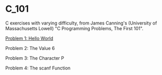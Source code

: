 C_101
=====

C exercises with varying difficulty, from James Canning's (University of Massachusetts Lowell) "C Programming Problems, The First 101". 

[Problem 1: Hello World](p1/main.c)

Problem 2: The Value 6

Problem 3: The Character P

Problem 4: The scanf Function
